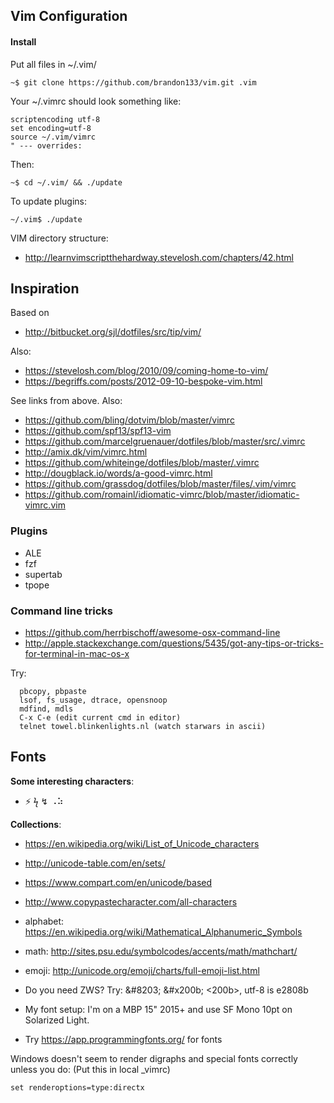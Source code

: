 ## Vim Configuration

#### Install

Put all files in ~/.vim/

    ~$ git clone https://github.com/brandon133/vim.git .vim

Your ~/.vimrc should look something like:

    scriptencoding utf-8
    set encoding=utf-8
    source ~/.vim/vimrc
    " --- overrides:

Then:

    ~$ cd ~/.vim/ && ./update

To update plugins:

    ~/.vim$ ./update

VIM directory structure:

* <http://learnvimscriptthehardway.stevelosh.com/chapters/42.html>


## Inspiration

Based on

* <http://bitbucket.org/sjl/dotfiles/src/tip/vim/>

Also:

*  https://stevelosh.com/blog/2010/09/coming-home-to-vim/
*  https://begriffs.com/posts/2012-09-10-bespoke-vim.html

See links from above. Also:

* <https://github.com/bling/dotvim/blob/master/vimrc>
* <https://github.com/spf13/spf13-vim>
* <https://github.com/marcelgruenauer/dotfiles/blob/master/src/.vimrc>
* <http://amix.dk/vim/vimrc.html>
* <https://github.com/whiteinge/dotfiles/blob/master/.vimrc>
* <http://dougblack.io/words/a-good-vimrc.html>
* <https://github.com/grassdog/dotfiles/blob/master/files/.vim/vimrc>
* <https://github.com/romainl/idiomatic-vimrc/blob/master/idiomatic-vimrc.vim>

### Plugins

* ALE
* fzf
* supertab
* tpope

### Command line tricks

* <https://github.com/herrbischoff/awesome-osx-command-line>
* <http://apple.stackexchange.com/questions/5435/got-any-tips-or-tricks-for-terminal-in-mac-os-x>

Try:

      pbcopy, pbpaste
      lsof, fs_usage, dtrace, opensnoop
      mdfind, mdls
      C-x C-e (edit current cmd in editor)
      telnet towel.blinkenlights.nl (watch starwars in ascii)

## Fonts

**Some interesting characters**:

*  ⚡ ϟ ↯ ⠠⠵

**Collections**:

* <https://en.wikipedia.org/wiki/List_of_Unicode_characters>
* <http://unicode-table.com/en/sets/>
* <https://www.compart.com/en/unicode/based>
* <http://www.copypastecharacter.com/all-characters>

* alphabet: <https://en.wikipedia.org/wiki/Mathematical_Alphanumeric_Symbols>
* math:     <http://sites.psu.edu/symbolcodes/accents/math/mathchart/>
* emoji:    <http://unicode.org/emoji/charts/full-emoji-list.html>

*  Do you need ZWS? Try: &amp;#8203; &amp;#x200b; <200b>, utf-8 is e2808b

* My font setup: I'm on a MBP 15" 2015+ and use SF Mono 10pt on Solarized Light.
* Try https://app.programmingfonts.org/ for fonts

Windows doesn't seem to render digraphs and special fonts correctly unless you do:
(Put this in local _vimrc)

    set renderoptions=type:directx

